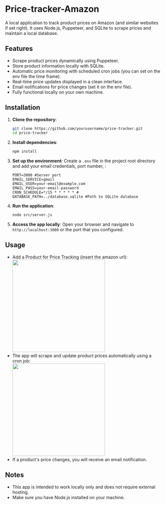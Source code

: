 # Price-tracker-Amazon
A local application to track product prices on Amazon (and similar websites if set right). It uses Node.js, Puppeteer, and SQLite to scrape prices and maintain a local database.

## Features
- Scrape product prices dynamically using Puppeteer.
- Store product information locally with SQLite.
- Automatic price monitoring with scheduled cron jobs (you can set on the env file the time frame).
- Real-time price updates displayed in a clean interface.
- Email notifications for price changes (set it on the env file).
- Fully functional locally on your own machine.

## **Installation**
1. **Clone the repository**:
   ```bash
   git clone https://github.com/yourusername/price-tracker.git
   cd price-tracker
   ```
2. **Install dependencies**:
   ```bash
   npm install
   ```
3. **Set up the environment**: Create a `.env` file in the project root directory and add your email credentials, port number, :
   ```env
   PORT=3000 #Server port
   EMAIL_SERVICE=gmail
   EMAIL_USER=your-email@example.com
   EMAIL_PASS=your-email-password 
   CRON_SCHEDULE=*/15 * * * * * #
   DATABASE_PATH=../database.sqlite #Path to SQLite database
   ```
4. **Run the application**:
   ```bash
   node src/server.js
   ```
5. **Access the app locally**:
   Open your browser and navigate to `http://localhost:3000` or the port that you configured.

## Usage

- Add a Product for Price Tracking (insert the amazon url): 
<br><img src="https://github.com/user-attachments/assets/7fcd6194-06dd-4f47-8676-792dd501cd0a" width="300">
- The app will scrape and update product prices automatically using a cron job:
<br><img src="https://github.com/user-attachments/assets/6775c741-28ab-43fc-92c7-48383a1fb5aa" width="300">
- If a product's price changes, you will receive an email notification.

## Notes
- This app is intended to work locally only and does not require external hosting.
- Make sure you have Node.js installed on your machine.
